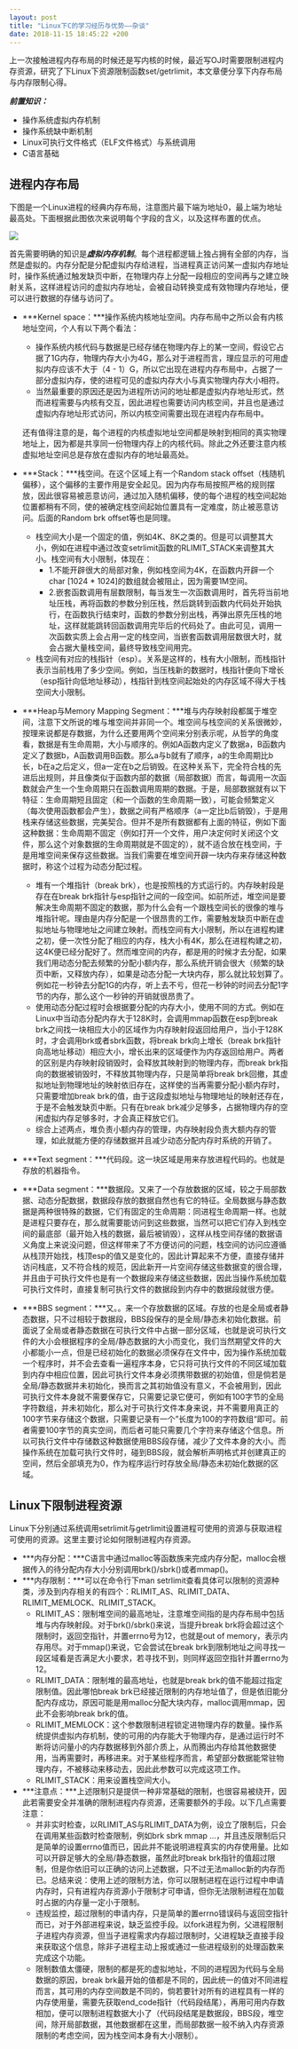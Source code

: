 ```yaml
---
layout: post
title: "Linux下C的学习经历与优势——杂谈"
date: 2018-11-15 18:45:22 +200
---
```

上一次接触进程内存布局的时候还是写内核的时候，最近写OJ时需要限制进程内存资源，研究了下Linux下资源限制函数set/getrlimit，本文章便分享下内存布局与内存限制心得。

***前置知识：***

* 操作系统虚拟内存机制
* 操作系统缺中断机制
* Linux可执行文件格式（ELF文件格式）与系统调用
* C语言基础

## 进程内存布局

下图是一个Linux进程的经典内存布局，注意图片最下端为地址0，最上端为地址最高处。下面根据此图依次来说明每个字段的含义，以及这样布置的优点。

![](/assets/post_picture/post11.1.jpg)

首先需要明确的知识是***虚拟内存机制***。每个进程都逻辑上独占拥有全部的内存，当然是虚拟的。内存分配是分配虚拟内存给进程，当进程真正访问某一虚拟内存地址时，操作系统通过触发缺页中断，在物理内存上分配一段相应的空间再与之建立映射关系，这样进程访问的虚拟内存地址，会被自动转换变成有效物理内存地址，便可以进行数据的存储与访问了。

* ***Kernel space：***操作系统内核地址空间。内存布局中之所以会有内核地址空间，个人有以下两个看法：
	* 操作系统内核代码与数据是已经存储在物理内存上的某一空间，假设它占据了1G内存，物理内存大小为4G，那么对于进程而言，理应显示的可用虚拟内存应该不大于（4 - 1）G，所以它出现在进程内存布局中，占据了一部分虚拟内存，使的进程可见的虚拟内存大小与真实物理内存大小相符。
	* 当然最重要的原因还是因为进程所访问的地址都是虚拟内存地址形式，然而进程需要与内核有交互，因此进程也需要访问内核空间，并且也是通过虚拟内存地址形式访问，所以内核空间需要出现在进程内存布局中。
	
	还有值得注意的是，每个进程的内核虚拟地址空间都是映射到相同的真实物理地址上，因为都是共享同一份物理内存上的内核代码。除此之外还要注意内核虚拟地址空间总是存放在虚拟内存的地址最高处。
	
* ***Stack：***栈空间。在这个区域上有一个Random stack offset（栈随机偏移），这个偏移的主要作用是安全起见。因为内存布局按照严格的规则摆放，因此很容易被恶意访问，通过加入随机偏移，使的每个进程的栈空间起始位置都稍有不同，使的被确定栈空间起始位置具有一定难度，防止被恶意访问。后面的Random brk offset等也是同理。
	* 栈空间大小是一个固定的值，例如4K、8K之类的。但是可以调整其大小，例如在进程中通过改变setrlimit函数的RLIMIT_STACK来调整其大小。栈空间有大小限制，体现在：
		* 1.不能开辟很大的局部对象，例如栈空间为4K，在函数内开辟一个char [1024 * 1024]的数组就会被阻止，因为需要1M空间。
		* 2.嵌套函数调用有层数限制，每当发生一次函数调用时，首先将当前地址压栈，再将函数的参数分别压栈，然后跳转到函数内代码处开始执行，在函数执行结束时，函数的参数分别出栈，再弹出原先压栈的地址，这样就能跳转回函数调用完毕后的代码处了。由此可见，调用一次函数实质上会占用一定的栈空间，当嵌套函数调用层数很大时，就会占据大量栈空间，最终导致栈空间用完。
	* 栈空间有对应的栈指针（esp）。关系是这样的，栈有大小限制，而栈指针表示当前栈用了多少空间。例如，当压栈新的数据时，栈指针便向下增长（esp指针向低地址移动），栈指针到栈空间起始处的内存区域不得大于栈空间大小限制。
	
* ***Heap与Memory Mapping Segment：***堆与内存映射段都属于堆空间，注意下文所说的堆与堆空间并非同一个。堆空间与栈空间的关系很微妙，按理来说都是存数据，为什么还要用两个空间来分别表示呢，从哲学的角度看，数据是有生命周期，大小与顺序的。例如A函数内定义了数据a，B函数内定义了数据b，A函数调用B函数。那么a与b就有了顺序，a的生命周期比b长，b在a之后定义，但a一定在b之后销毁。在这种关系下，完全符合栈的先进后出规则，并且像类似于函数内部的数据（局部数据）而言，每调用一次函数就会产生一个生命周期只在函数调用周期的数据。于是，局部数据就有以下特征：生命周期短且固定（和一个函数的生命周期一致），可能会频繁定义（每次使用函数都会产生），数据之间有严格顺序（a一定比b后销毁），于是用栈来存储这些数据，完美契合。但并不是所有数据都有上面的特征，例如下面这种数据：生命周期不固定（例如打开一个文件，用户决定何时关闭这个文件，那么这个对象数据的生命周期就是不固定的），就不适合放在栈空间，于是用堆空间来保存这些数据。当我们需要在堆空间开辟一块内存来存储这种数据时，称这个过程为动态分配过程。
	* 堆有一个堆指针（break brk），也是按照栈的方式运行的。内存映射段是存在在break brk指针与esp指针之间的一段空间。如前所述，堆空间是要解决生命周期不固定的数据，那为什么会有一个跟栈空间长的很像的堆与堆指针呢。理由是内存分配是一个很昂贵的工作，需要触发缺页中断在虚拟地址与物理地址之间建立映射。而栈空间有大小限制，所以在进程构建之初，便一次性分配了相应的内存，栈大小有4K，那么在进程构建之初，这4K便已经分配好了。然而堆空间的内存，都是用的时候才去分配，如果我们用动态分配去频繁的分配小额内存，那么系统开销会很大（频繁的缺页中断，又释放内存），如果是动态分配一大块内存，那么就比较划算了。例如花一秒钟去分配1G的内存，听上去不亏，但花一秒钟的时间去分配1字节的内存，那么这个一秒钟的开销就很昂贵了。
	* 使用动态分配过程时会根据要分配的内存大小，使用不同的方式。例如在Linux中当动态分配内存大于128K时，会调用mmap函数在esp到break brk之间找一块相应大小的区域作为内存映射段返回给用户，当小于128K时，才会调用brk或者sbrk函数，将break brk向上增长（break brk指针向高地址移动）相应大小，增长出来的区域便作为内存返回给用户。两者的区别是内存映射段销毁时，会释放其映射到的物理内存，而break brk指向的数据被销毁时，不释放其物理内存，只是简单将break brk回撤，其虚拟地址到物理地址的映射依旧存在，这样使的当再需要分配小额内存时，只需要增加break brk的值，由于这段虚拟地址与物理地址的映射还存在，于是不会触发缺页中断。只有在break brk减少足够多，占据物理内存的空闲虚拟内存足够多时，才会真正释放它们。
	* 综合上述两点，堆负责小额内存的管理，内存映射段负责大额内存的管理，如此就能方便的存储数据并且减少动态分配内存时系统的开销了。

* ***Text segment：***代码段。这一块区域是用来存放进程代码的。也就是存放的机器指令。
* ***Data segment：***数据段。又来了一个存放数据的区域，较之于局部数据、动态分配数据，数据段存放的数据自然也有它的特征。全局数据与静态数据是两种很特殊的数据，它们有固定的生命周期：同进程生命周期一样。也就是进程只要存在，那么就需要能访问到这些数据，当然可以把它们存入到栈空间的最底部（最开始入栈的数据，最后被销毁），这样从栈空间存储的数据语义角度上来说没问题，但这样带来了不方便访问的问题，栈空间的访问应遵循从栈顶开始找，栈顶esp的值又是变化的，因此计算起来不方便，直接存储并访问栈底，又不符合栈的规范，因此新开一片空间存储这些数据变的很合理，并且由于可执行文件也是有一个数据段来存储这些数据，因此当操作系统加载可执行文件时，直接复制可执行文件的数据段到内存中的数据段就很方便。
* ***BBS segment：***又。。来一个存放数据的区域。存放的也是全局或者静态数据，只不过相较于数据段，BBS段保存的是全局/静态未初始化数据。前面说了全局或者静态数据在可执行文件中占据一部分区域，也就是说可执行文件的大小会根据程序的全局/静态数据的大小而变化，我们当然期望文件的大小都能小一点，但是已经初始化的数据必须保存在文件中，因为操作系统加载一个程序时，并不会去查看一遍程序本身，它只将可执行文件的不同区域加载到内存中相应位置，因此可执行文件本身必须携带数据的初始值，但是倘若是全局/静态数据并未初始化，换而言之其初始值没有意义，不会被用到，因此可执行文件本身就不需要保存它，只需要记录它便可，例如有100字节的全局字符数组，并未初始化，那么对于可执行文件本身来说，并不需要用真正的100字节来存储这个数据，只需要记录有一个”长度为100的字符数组“即可。前者需要100字节的真实空间，而后者可能只需要几个字符来存储这个信息。所以可执行文件中存储数这种数据使用BBS段存储，减少了文件本身的大小。而操作系统在加载可执行文件时，碰到BBS段，就会解析声明格式并创建真正的空间，然后全部填充为0，作为程序运行时存放全局/静态未初始化数据的区域。


## Linux下限制进程资源

Linux下分别通过系统调用setrlimit与getrlimit设置进程可使用的资源与获取进程可使用的资源。这里主要讨论如何限制进程内存资源。

* ***内存分配：***C语言中通过malloc等函数族来完成内存分配，malloc会根据传入的待分配内存大小分别调用brk()/sbrk()或者mmap()。
* ***内存限制：***可以在命令行下man setrlimit查看具体可以限制的资源种类，涉及到内存相关的有四个：RLIMIT\_AS、RLIMIT\_DATA、RLIMIT\_MEMLOCK、RLIMIT\_STACK。
	* RLIMIT_AS：限制堆空间的最高地址，注意堆空间指的是内存布局中包括堆与内存映射段。对于brk()/sbrk()来说，当提升break brk将会超过这个限制时，返回空指针，并置errno号为12，也就是out of memory，表示内存用尽。对于mmap()来说，它会尝试在break brk到限制地址之间寻找一段区域看是否满足大小要求，若寻找不到，则同样返回空指针并置errno为12。
	* RLIMIT_DATA：限制堆的最高地址，也就是break brk的值不能超过指定限制值。因此哪怕break brk已经接近限制的内存地址值了，但是依旧能分配内存成功，原因可能是用malloc分配大块内存，malloc调用mmap，因此不会影响break brk的值。
	* RLIMIT_MEMLOCK：这个参数限制进程锁定进物理内存的数量。操作系统提供虚拟内存机制，使的可用的内存能大于物理内存，是通过运行时不断将访问量小的内存数据移到外部介质上，从而腾出内存给其他数据使用，当再需要时，再移进来。对于某些程序而言，希望部分数据能常驻物理内存，不被移动来移动去，因此此参数可以完成这项工作。
	* RLIMIT_STACK：用来设置栈空间大小。
* ***注意点：***上述限制只是提供一种非常基础的限制，也很容易被绕开，因此若需要安全并准确的限制进程内存资源，还需要额外的手段。以下几点需要注意：
	* 并非实时检查，以RLIMIT\_AS与RLIMIT\_DATA为例，设立了限制后，只会在调用某些函数时检查限制，例如brk sbrk mmap ...，并且违反限制后只是简单的设置errno值而已，因此并不能说明进程真实的内存使用量。比如可以开辟足够大的全局/静态数据，虽然此时break brk指针的值超过限制，但是你依旧可以正确的访问上述数据，只不过无法malloc新的内存而已。总结来说：使用上述的限制方法，你可以限制进程在运行过程中申请内存时，只有进程内存资源小于限制才可申请，但你无法限制进程在加载时占据的内存量一定小于限制。
	* 违规监控，超过限制的申请内存，只是简单的置errno错误码与返回空指针而已，对于外部进程来说，缺乏监控手段。以fork进程为例，父进程限制子进程内存资源，但当子进程需求内存超过限制时，父进程缺乏直接手段来获取这个信息，除非子进程主动上报或通过一些进程级别的处理函数来完成这个功能。
	* 限制数值太僵硬，限制的都是死的虚拟地址，不同的进程因为代码与全局数据的原因，break brk最开始的值都是不同的，因此统一的值对不同进程而言，其可用的内存空间数是不同的，倘若要针对所有的进程具有一样的内存使用量，需要先获取end_code指针（代码段结尾），再用可用内存数相加，便可以限制进程数据大小了（代码段结尾是数据段，BBS段，堆空间，除开局部数据，其他数据都在这里，而局部数据一般不纳入内存资源限制的考虑空间，因为栈空间本身有大小限制）。
